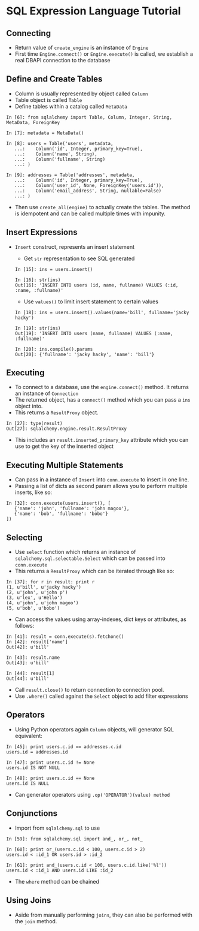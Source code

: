 # SQL Expression Language Tutorial

## Connecting    

* Return value of ```create_engine``` is an instance of ```Engine```
* First time ```Engine.connect()``` or ```Engine.execute()``` is called, we establish a real DBAPI connection to the database
    
## Define and Create Tables

* Column is usually represented by object called ```Column```
* Table object is called ```Table```
* Define tables within a catalog called ```MetaData```
```
In [6]: from sqlalchemy import Table, Column, Integer, String, MetaData, ForeignKey

In [7]: metadata = MetaData()

In [8]: users = Table('users', metadata,
   ...:    Column('id', Integer, primary_key=True),
   ...:    Column('name', String),
   ...:    Column('fullname', String)
   ...: )

In [9]: addresses = Table('addresses', metadata,
   ...:    Column('id', Integer, primary_key=True),
   ...:    Column('user_id', None, ForeignKey('users.id')),
   ...:    Column('email_address', String, nullable=False)
   ...: )

```
* Then use ```create_all(engine)``` to actually create the tables. The method is idempotent and can be called multiple times with impunity.

## Insert Expressions

* ```Insert``` construct, represents an insert statement
    * Get ```str``` representation to see SQL generated
    
    ```
    In [15]: ins = users.insert()

    In [16]: str(ins)
    Out[16]: 'INSERT INTO users (id, name, fullname) VALUES (:id, :name, :fullname)'
    ```
    * Use ```values()``` to limit insert statement to certain values
    ```
    In [18]: ins = users.insert().values(name='bill', fullname='jacky hacky')

    In [19]: str(ins)
    Out[19]: 'INSERT INTO users (name, fullname) VALUES (:name, :fullname)'

    In [20]: ins.compile().params
    Out[20]: {'fullname': 'jacky hacky', 'name': 'bill'}
    ```
    
## Executing

* To connect to a database, use the ```engine.connect()``` method. It returns an instance of ```Connection```
* The returned object, has a ```connect()``` method which you can pass a ```ins``` object into.
* This returns a ```ResultProxy``` object.
```
In [27]: type(result)
Out[27]: sqlalchemy.engine.result.ResultProxy
```
* This includes an ```result.inserted_primary_key``` attribute which you can use to get the key of the inserted object

## Executing Multiple Statements

* Can pass in a instance of ```Insert``` into ```conn.execute``` to insert in one line.
* Passing a list of dicts as second param allows you to perform multiple inserts, like so:
```
In [32]: conn.execute(users.insert(), [
   {'name': 'john', 'fullname': 'john magoo'},
   {'name': 'bob', 'fullname': 'bobo'}
])
```

## Selecting

* Use ```select``` function which returns an instance of ```sqlalchemy.sql.selectable.Select``` which can be passed into ```conn.execute```
* This returns a ```ResultProxy``` which can be iterated through like so:
```
In [37]: for r in result: print r
(1, u'bill', u'jacky hacky')
(2, u'john', u'john p')
(3, u'lex', u'Hello')
(4, u'john', u'john magoo')
(5, u'bob', u'bobo')
```
* Can access the values using array-indexes, dict keys or attributes, as follows:
```
In [41]: result = conn.execute(s).fetchone()
In [42]: result['name']
Out[42]: u'bill'

In [43]: result.name
Out[43]: u'bill'

In [44]: result[1]
Out[44]: u'bill'
```
* Call ```result.close()``` to return connection to connection pool.
* Use ```.where()``` called against the ```Select``` object to add filter expressions

## Operators

* Using Python operators again ```Column``` objects, will generator SQL equivalent:
```
In [45]: print users.c.id == addresses.c.id
users.id = addresses.id

In [47]: print users.c.id != None
users.id IS NOT NULL

In [48]: print users.c.id == None
users.id IS NULL
```
* Can generator operators using ```.op('OPERATOR')(value) method```

## Conjunctions

* Import from ```sqlalchemy.sql``` to use
```
In [59]: from sqlalchemy.sql import and_, or_, not_

In [60]: print or_(users.c.id < 100, users.c.id > 2)
users.id < :id_1 OR users.id > :id_2

In [61]: print and_(users.c.id < 100, users.c.id.like('%l'))
users.id < :id_1 AND users.id LIKE :id_2
```
* The ```where``` method can be chained

## Using Joins

* Aside from manually performing ```joins```, they can also be performed with the ```join``` method. 
